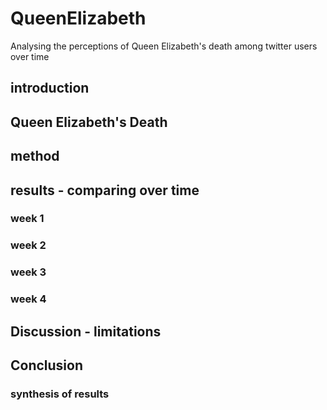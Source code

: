 # QueenElizabeth
Analysing the perceptions of Queen Elizabeth's death among twitter users over time 

## introduction 

## Queen Elizabeth's Death

## method 

## results - comparing over time
### week 1
### week 2
### week 3
### week 4

## Discussion - limitations

## Conclusion
### synthesis of results
